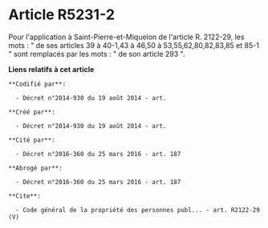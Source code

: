 # Article R5231-2

Pour l'application à Saint-Pierre-et-Miquelon de l'article R. 2122-29, les mots : " de ses articles 39 à 40-1,43 à 46,50 à
53,55,62,80,82,83,85 et 85-1 " sont remplacés par les mots : " de son article 293 ".

**Liens relatifs à cet article**

	**Codifié par**:

	  - Décret n°2014-930 du 19 août 2014 - art.

	**Créé par**:

	  - Décret n°2014-930 du 19 août 2014 - art.

	**Cité par**:

	  - Décret n°2016-360 du 25 mars 2016 - art. 187

	**Abrogé par**:

	  - Décret n°2016-360 du 25 mars 2016 - art. 187

	**Cite**:

	  - Code général de la propriété des personnes publ... - art. R2122-29 (V)
